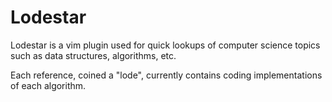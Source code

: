 Lodestar
========

Lodestar is a vim plugin used for quick lookups of 
computer science topics such as data structures, algorithms,
etc. 

Each reference, coined a "lode", currently contains
coding implementations of each algorithm.
